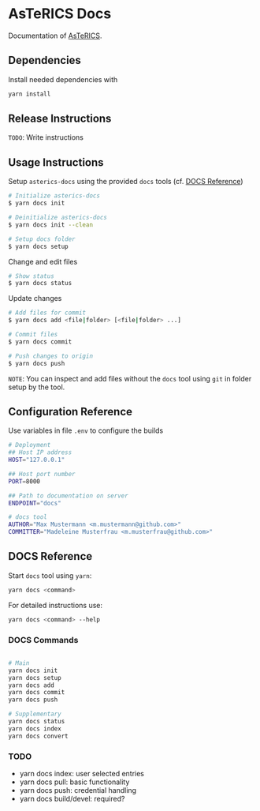 # AsTeRICS Docs

Documentation of [AsTeRICS](https://github.com/asterics/AsTeRICS.git).

## Dependencies

Install needed dependencies with

```bash
yarn install
```

## Release Instructions

`TODO`: Write instructions

## Usage Instructions

Setup `asterics-docs` using the provided `docs` tools (cf. [DOCS Reference](#DOCS-Reference))

```bash
# Initialize asterics-docs
$ yarn docs init

# Deinitialize asterics-docs
$ yarn docs init --clean

# Setup docs folder
$ yarn docs setup
```

Change and edit files

```bash
# Show status
$ yarn docs status
```

Update changes

```bash
# Add files for commit
$ yarn docs add <file|folder> [<file|folder> ...]

# Commit files
$ yarn docs commit

# Push changes to origin
$ yarn docs push
```

`NOTE`:
You can inspect and add files without the `docs` tool using `git` in folder setup by the tool.

## Configuration Reference

Use variables in file `.env` to configure the builds

```bash
# Deployment
## Host IP address
HOST="127.0.0.1"

## Host port number
PORT=8000

## Path to documentation on server
ENDPOINT="docs"

# docs tool
AUTHOR="Max Mustermann <m.mustermann@github.com>"
COMMITTER="Madeleine Musterfrau <m.musterfrau@github.com>"
```

## DOCS Reference

Start `docs` tool using `yarn`:

```bash
yarn docs <command>
```

For detailed instructions use:

```bash
yarn docs <command> --help
```

### DOCS Commands

```bash

# Main
yarn docs init
yarn docs setup
yarn docs add
yarn docs commit
yarn docs push

# Supplementary
yarn docs status
yarn docs index
yarn docs convert
```
### TODO

* yarn docs index: user selected entries
* yarn docs pull: basic functionality
* yarn docs push: credential handling
* yarn docs build/devel: required?